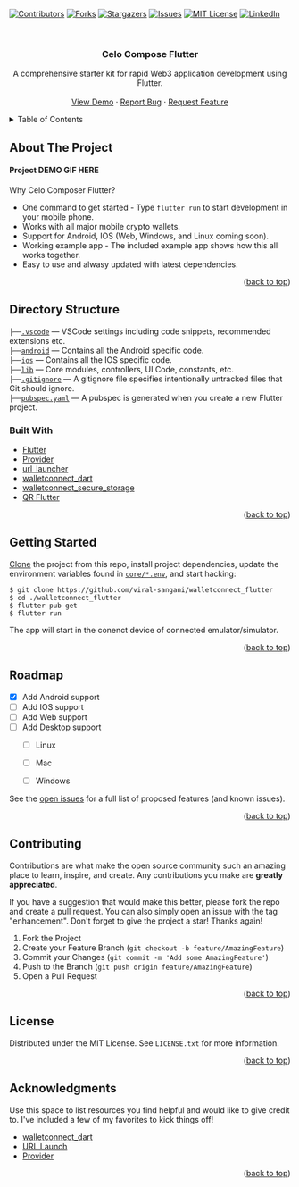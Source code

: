 <div id="top"></div>
<!--
*** Thanks for checking out the Best-README-Template. If you have a suggestion
*** that would make this better, please fork the repo and create a pull request
*** or simply open an issue with the tag "enhancement".
*** Don't forget to give the project a star!
*** Thanks again! Now go create something AMAZING! :D
-->



<!-- PROJECT SHIELDS -->
<!--
*** I'm using markdown "reference style" links for readability.
*** Reference links are enclosed in brackets [ ] instead of parentheses ( ).
*** See the bottom of this document for the declaration of the reference variables
*** for contributors-url, forks-url, etc. This is an optional, concise syntax you may use.
*** https://www.markdownguide.org/basic-syntax/#reference-style-links
-->
[![Contributors][contributors-shield]][contributors-url]
[![Forks][forks-shield]][forks-url]
[![Stargazers][stars-shield]][stars-url]
[![Issues][issues-shield]][issues-url]
[![MIT License][license-shield]][license-url]
[![LinkedIn][linkedin-shield]][linkedin-url]



<!-- PROJECT LOGO -->
<br />
<div align="center">
  <!-- <a href="https://github.com/viral-sangani/walletconnect_flutter">
    <img src="images/logo.png" alt="Logo" width="80" height="80">
  </a> -->

  <h3 align="center">Celo Compose Flutter</h3>

  <p align="center">
    A comprehensive starter kit for rapid Web3 application development using Flutter.
    <br />
    <!-- <a href="https://github.com/viral-sangani/walletconnect_flutter"><strong>Explore the docs »</strong></a>
    <br /> -->
    <br />
    <a href="https://github.com/viral-sangani/walletconnect_flutter">View Demo</a>
    ·
    <a href="https://github.com/viral-sangani/walletconnect_flutter/issues">Report Bug</a>
    ·
    <a href="https://github.com/viral-sangani/walletconnect_flutter/issues">Request Feature</a>
  </p>
</div>



<!-- TABLE OF CONTENTS -->
<details>
  <summary>Table of Contents</summary>
  <ol>
    <li>
      <a href="#about-the-project">About The Project</a>
      <ul>
        <li><a href="#built-with">Built With</a></li>
      </ul>
    </li>
    <li><a href="#directory-structure">Directory Structure</a></li>
    <li><a href="#getting-started">Getting Started</a></li>
    <li><a href="#roadmap">Roadmap</a></li>
    <li><a href="#contributing">Contributing</a></li>
    <li><a href="#license">License</a></li>
    <li><a href="#acknowledgments">Acknowledgments</a></li>
  </ol>
</details>



<!-- ABOUT THE PROJECT -->
## About The Project

#### Project DEMO GIF HERE

Why Celo Composer Flutter?

- One command to get started - Type `flutter run` to start development in your mobile phone.
- Works with all major mobile crypto wallets.
- Support for Android, IOS (Web, Windows, and Linux coming soon).
- Working example app - The included example app shows how this all works together.
- Easy to use and alwasy updated with latest dependencies.

<p align="right">(<a href="#top">back to top</a>)</p>

## Directory Structure

`├──`[`.vscode`](.vscode) — VSCode settings including code snippets, recommended extensions etc.<br>
`├──`[`android`](./android) — Contains all the Android specific code.<br>
`├──`[`ios`](./ios) — Contains all the IOS specific code.<br>
`├──`[`lib`](./lib) — Core modules, controllers, UI Code, constants, etc.<br>
`├──`[`.gitignore`](./.gitignore) — A gitignore file specifies intentionally untracked files that Git should ignore.<br>
`├──`[`pubspec.yaml`](./pubspec.yaml) —  A pubspec is generated when you create a new Flutter project.<br>

### Built With

* [Flutter](https://flutter.dev/)
* [Provider](https://pub.dev/packages/provider)
* [url_launcher](https://pub.dev/packages/url_launcher)
* [walletconnect_dart](https://pub.dev/packages/walletconnect_dart)
* [walletconnect_secure_storage](https://pub.dev/packages/walletconnect_secure_storage)
* [QR Flutter](https://pub.dev/packages/qr_flutter)


<p align="right">(<a href="#top">back to top</a>)</p>



<!-- GETTING STARTED -->
## Getting Started

[Clone](https://github.com/kriasoft/react-starter-kit/generate) the project
from this repo, install project dependencies, update the
environment variables found in [`core/*.env`](./core/), and start hacking:

```
$ git clone https://github.com/viral-sangani/walletconnect_flutter
$ cd ./walletconnect_flutter
$ flutter pub get
$ flutter run
```

The app will start in the conenct device of connected emulator/simulator.

<p align="right">(<a href="#top">back to top</a>)</p>

<!-- ROADMAP -->
## Roadmap

- [x] Add Android support
- [ ] Add IOS support
- [ ] Add Web support
- [ ] Add Desktop support
    - [ ] Linux
    - [ ] Mac
    - [ ] Windows


See the [open issues](https://github.com/viral-sangani/walletconnect_flutter/issues) for a full list of proposed features (and known issues).

<p align="right">(<a href="#top">back to top</a>)</p>


<!-- CONTRIBUTING -->
## Contributing

Contributions are what make the open source community such an amazing place to learn, inspire, and create. Any contributions you make are **greatly appreciated**.

If you have a suggestion that would make this better, please fork the repo and create a pull request. You can also simply open an issue with the tag "enhancement".
Don't forget to give the project a star! Thanks again!

1. Fork the Project
2. Create your Feature Branch (`git checkout -b feature/AmazingFeature`)
3. Commit your Changes (`git commit -m 'Add some AmazingFeature'`)
4. Push to the Branch (`git push origin feature/AmazingFeature`)
5. Open a Pull Request

<p align="right">(<a href="#top">back to top</a>)</p>



<!-- LICENSE -->
## License

Distributed under the MIT License. See `LICENSE.txt` for more information.

<p align="right">(<a href="#top">back to top</a>)</p>


<!-- ACKNOWLEDGMENTS -->
## Acknowledgments

Use this space to list resources you find helpful and would like to give credit to. I've included a few of my favorites to kick things off!

* [walletconnect_dart](https://pub.dev/packages/walletconnect_dart/example)
* [URL Launch](https://www.digitalocean.com/community/tutorials/flutter-url-launcher)
* [Provider](https://blog.logrocket.com/quick-guide-provider-flutter-state-management/)


<p align="right">(<a href="#top">back to top</a>)</p>



<!-- MARKDOWN LINKS & IMAGES -->
<!-- https://www.markdownguide.org/basic-syntax/#reference-style-links -->
[contributors-shield]: https://img.shields.io/github/contributors/viral-sangani/walletconnect_flutter.svg?style=for-the-badge
[contributors-url]: https://github.com/viral-sangani/walletconnect_flutter/graphs/contributors
[forks-shield]: https://img.shields.io/github/forks/viral-sangani/walletconnect_flutter.svg?style=for-the-badge
[forks-url]: https://github.com/viral-sangani/walletconnect_flutter/network/members
[stars-shield]: https://img.shields.io/github/stars/viral-sangani/walletconnect_flutter.svg?style=for-the-badge
[stars-url]: https://github.com/viral-sangani/walletconnect_flutter/stargazers
[issues-shield]: https://img.shields.io/github/issues/viral-sangani/walletconnect_flutter.svg?style=for-the-badge
[issues-url]: https://github.com/viral-sangani/walletconnect_flutter/issues
[license-shield]: https://img.shields.io/github/license/viral-sangani/walletconnect_flutter.svg?style=for-the-badge
[license-url]: https://github.com/viral-sangani/walletconnect_flutter/blob/master/LICENSE.txt
[linkedin-shield]: https://img.shields.io/badge/-LinkedIn-black.svg?style=for-the-badge&logo=linkedin&colorB=555
[linkedin-url]: https://linkedin.com/in/othneildrew
[product-screenshot]: images/screenshot.png
